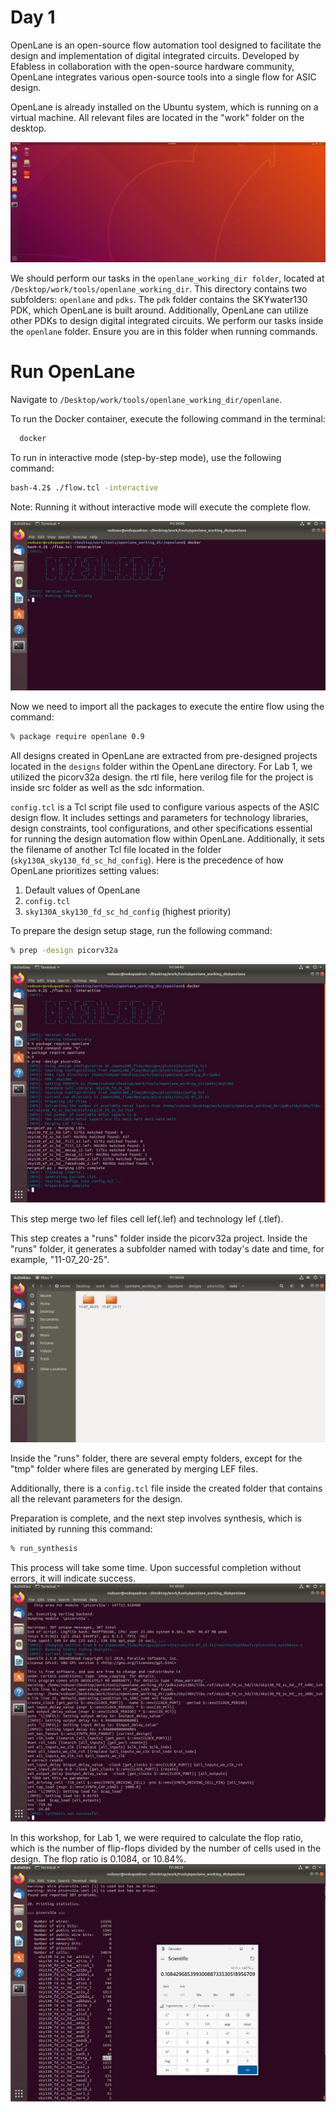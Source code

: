 
# Day 1
OpenLane is an open-source flow automation tool designed to facilitate the design and implementation of digital integrated circuits. Developed by Efabless in collaboration with the open-source hardware community, OpenLane integrates various open-source tools into a single flow for ASIC design.

OpenLane is already installed on the Ubuntu system, which is running on a virtual machine. All relevant files are located in the "work" folder on the desktop.

![App Screenshot](https://github.com/rezaraul/VSD_SOC_DESIGN_AND_PLANNING/blob/main/images/1.JPG)

We should perform our tasks in the `openlane_working_dir folder`, located at `/Desktop/work/tools/openlane_working_dir`. This directory contains two subfolders: `openlane` and `pdks`. The `pdk` folder contains the SKYwater130 PDK, which OpenLane is built around. Additionally, OpenLane can utilize other PDKs to design digital integrated circuits. We perform our tasks inside the `openlane` folder. Ensure you are in this folder when running commands.

# Run OpenLane
Navigate to `/Desktop/work/tools/openlane_working_dir/openlane`.

To run the Docker container, execute the following command in the terminal:

```bash
  docker
```
To run in interactive mode (step-by-step mode), use the following command:

```bash
bash-4.2$ ./flow.tcl -interactive
```
Note: Running it without interactive mode will execute the complete flow.

![App Screenshot](https://github.com/rezaraul/VSD_SOC_DESIGN_AND_PLANNING/blob/main/images/2.JPG)

Now we need to import all the packages to execute the entire flow using the command:
```bash
% package require openlane 0.9
```
All designs created in OpenLane are extracted from pre-designed projects located in the `designs` folder within the OpenLane directory. For Lab 1, we utilized the picorv32a design.
the rtl file, here verilog file for the project is inside src folder as well as the sdc information.

`config.tcl` is a Tcl script file used to configure various aspects of the ASIC design flow. It includes settings and parameters for technology libraries, design constraints, tool configurations, and other specifications essential for running the design automation flow within OpenLane. Additionally, it sets the filename of another Tcl file located in the folder (`sky130A_sky130_fd_sc_hd_config`). Here is the precedence of how OpenLane prioritizes setting values:

1. Default values of OpenLane
2. `config.tcl`
3. `sky130A_sky130_fd_sc_hd_config` (highest priority)

To prepare the design setup stage, run the following command:
```bash
% prep -design picorv32a
```
![App Screenshot](https://github.com/rezaraul/VSD_SOC_DESIGN_AND_PLANNING/blob/main/images/3.JPG)

This step merge two lef files cell lef(.lef) and technology lef (.tlef).

This step creates a "runs" folder inside the picorv32a project. Inside the "runs" folder, it generates a subfolder named with today's date and time, for example, "11-07_20-25".

![App Screenshot](https://github.com/rezaraul/VSD_SOC_DESIGN_AND_PLANNING/blob/main/images/4.JPG)

Inside the "runs" folder, there are several empty folders, except for the "tmp" folder where files are generated by merging LEF files.

Additionally, there is a `config.tcl` file inside the created folder that contains all the relevant parameters for the design.

Preparation is complete, and the next step involves synthesis, which is initiated by running this command:
```bash
% run_synthesis
```
This process will take some time. Upon successful completion without errors, it will indicate success.
![App Screenshot](https://github.com/rezaraul/VSD_SOC_DESIGN_AND_PLANNING/blob/main/images/5.JPG)

In this workshop, for Lab 1, we were required to calculate the flop ratio, which is the number of flip-flops divided by the number of cells used in the design. The flop ratio is 0.1084, or 10.84%.
![App Screenshot](https://github.com/rezaraul/VSD_SOC_DESIGN_AND_PLANNING/blob/main/images/7.JPG)